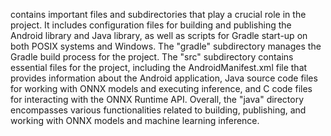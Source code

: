 contains important files and subdirectories that play a crucial role in the project. It includes configuration files for building and publishing the Android library and Java library, as well as scripts for Gradle start-up on both POSIX systems and Windows. The "gradle" subdirectory manages the Gradle build process for the project. The "src" subdirectory contains essential files for the project, including the AndroidManifest.xml file that provides information about the Android application, Java source code files for working with ONNX models and executing inference, and C code files for interacting with the ONNX Runtime API. Overall, the "java" directory encompasses various functionalities related to building, publishing, and working with ONNX models and machine learning inference.